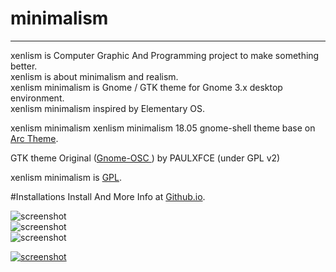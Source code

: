 # minimalism
---  
xenlism is Computer Graphic And Programming project to make something better.   
xenlism is about minimalism and realism.   
xenlism minimalism is Gnome / GTK theme for Gnome 3.x desktop environment.     
xenlism minimalism inspired by Elementary OS.    


xenlism minimalism
xenlism minimalism 18.05 gnome-shell theme base on [Arc Theme](https://github.com/horst3180/Arc-theme).

GTK theme Original ([Gnome-OSC ](https://github.com/paullinuxthemer/gnome-osc-themes)) by PAULXFCE (under GPL v2) 

xenlism minimalism is [GPL](http://www.gnu.org/licenses/gpl-3.0.txt).


#Installations
Install And More Info at [Github.io](https://xenlism.github.io/minimalism).    

![screenshot](https://raw.githubusercontent.com/xenlism/minimalism/master/Screenshot/xenlism_minimalism_cover1.png)   
![screenshot](https://raw.githubusercontent.com/xenlism/minimalism/master/Screenshot/xenlism_minimalism_cover2.png)    
![screenshot](https://raw.githubusercontent.com/xenlism/minimalism/master/Screenshot/xenlism_minimalism_cover3.png)    

[![screenshot](https://www.paypalobjects.com/webstatic/mktg/merchant_portal/button/donate.en.png)](https://paypal.me/xenatt)
